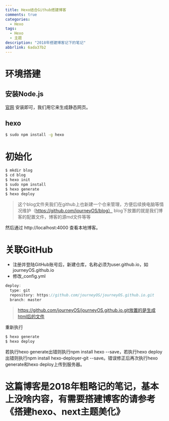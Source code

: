 ```yaml
---
title: Hexo结合Github搭建博客
comments: true
categories: 
  - Hexo
tags:
  - Hexo
  - 主题
description: "2018年搭建博客记下的笔记"
abbrlink: 6ada37b2
---
```


<!--more-->

# 环境搭建

## 安装Node.js
[官网](https://nodejs.org/en/) 安装即可，我们用它来生成静态网页。

## hexo

``` bash
$ sudo npm install -g hexo
```

# 初始化

``` bash
$ mkdir blog
$ cd blog
$ hexo init
$ sudo npm install
$ hexo generate
$ hexo deploy
```
> 这个blog文件夹我们在github上也新建一个仓来管理，方便后续换电脑等情况维护（https://github.com/journeyOS/blog）
> blog下放置的就是我们博客的配置文件，博客的源md文件等等

然后通过 http://localhost:4000 查看本地博客。

# 关联GitHub
- 注册并登陆GitHub账号后，新建仓库，名称必须为user.github.io，如journeyOS.github.io
- 修改_config.yml

``` java
deploy:
  type: git
  repository: https://github.com/journeyOS/journeyOS.github.io.git
  branch: master
```
> https://github.com/journeyOS/journeyOS.github.io.git放置的是生成html后的文件


重新执行
``` bash
$ hexo generate
$ hexo deploy
```
若执行hexo generate出错则执行npm install hexo --save，若执行hexo deploy出错则执行npm install hexo-deployer-git --save。错误修正后再次执行hexo generate和hexo deploy上传到服务器。

# 这篇博客是2018年粗略记的笔记，基本上没啥内容，有需要搭建博客的请参考《搭建hexo、next主题美化》